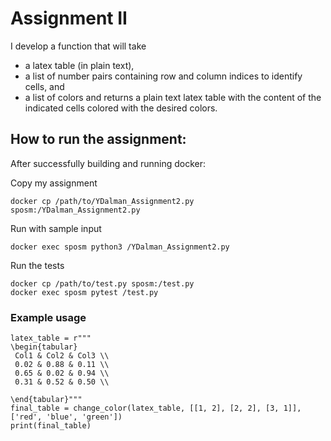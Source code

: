 # Assignment II

I develop a function that will take

- a latex table (in plain text),
- a list of number pairs containing row and column indices to identify cells, and
- a list of colors
and returns a plain text latex table with the content of the indicated cells colored with the desired colors.


## How to run the assignment:

After successfully building and running docker:

Copy my assignment
```
docker cp /path/to/YDalman_Assignment2.py sposm:/YDalman_Assignment2.py
```

Run with sample input
```
docker exec sposm python3 /YDalman_Assignment2.py
```

Run the tests

```
docker cp /path/to/test.py sposm:/test.py
docker exec sposm pytest /test.py
```

### Example usage

```
latex_table = r"""
\begin{tabular}
 Col1 & Col2 & Col3 \\
 0.02 & 0.88 & 0.11 \\
 0.65 & 0.02 & 0.94 \\
 0.31 & 0.52 & 0.50 \\

\end{tabular}"""
final_table = change_color(latex_table, [[1, 2], [2, 2], [3, 1]], ['red', 'blue', 'green'])
print(final_table)
```

